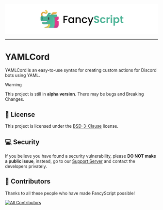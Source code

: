 <!-- markdownlint-disable -->
<div align="center">
  <picture>
    <source srcset="/assets/images/Dark.png" media="(prefers-color-scheme: dark)">
    <img src="/assets/images/Light.png">
  </picture>
</div>
<!-- markdownlint-restore -->

---

# YAMLCord

YAMLCord is an easy-to-use syntax for creating custom actions for Discord bots using YAML.

> [!WARNING]
> This project is still in **alpha version**. There may be bugs and Breaking Changes.

## 📄 License

This project is licensed under the [BSD-3-Clause][BSD3ClauseURL] license.

## 💻 Security

If you believe you have found a security vulnerability, please **DO NOT make a public issue**, instead, go to our [Support Server][SupportServerURL] and contact the developers privately.

## 💖 Contributors

Thanks to all these people who have made FancyScript possible!

[![All Contributors][ContributorsImageURL]][ContributorsURL]

[BSD3ClauseURL]: https://opensource.org/license/bsd-3-clause/
[ContributorsImageURL]: https://contrib.rocks/image?repo=FancyStudioTeam/FancyScript&max=500&columns=20
[ContributorsURL]: https://github.com/FancyStudioTeam/FancyScript/graphs/contributors
[SupportServerURL]: https://discord.gg/gud55BjNFC
